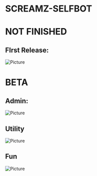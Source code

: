 # SCREAMZ-SELFBOT
# NOT FINISHED
## FIrst Release:
![Picture](https://cdn.discordapp.com/attachments/816951499544068116/877092553411923988/unknown.png)
# BETA

## Admin:
![Picture](https://cdn.discordapp.com/attachments/816951499544068116/877259390367961218/unknown.png)
## Utility
![Picture](https://cdn.discordapp.com/attachments/816951499544068116/877259335699431494/unknown.png)
## Fun 
![Picture](https://cdn.discordapp.com/attachments/816951499544068116/877259426187325460/unknown.png)
